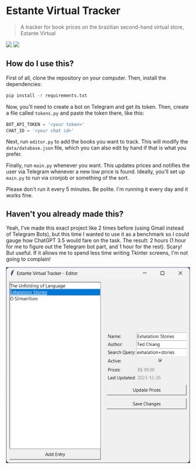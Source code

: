 # Estante Virtual Tracker
> A tracker for book prices on the brazilian second-hand virtual store, Estante Virtual 

![](https://img.shields.io/badge/Python-3.11.1-blue?style=flat-square&logo=python&logoColor=white)
![](https://img.shields.io/badge/Telegram%20Bot-API-blue?style=flat-square&logo=telegram&logoColor=white)

## How do I use this?

First of all, clone the repository on your computer. Then, install the dependencies:

```bash
pip install -r requirements.txt
```

Now, you'll need to create a bot on Telegram and get its token. Then, create a file called `tokens.py` and paste the token there, like this:

```python
BOT_API_TOKEN = '<your token>'
CHAT_ID = '<your chat id>'
```

Next, run `editor.py` to add the books you want to track. This will modify the `data/database.json` file, which you can also edit by hand if that is what you prefer.

Finally, run `main.py` whenever you want. This updates prices and notifies the user via Telegram whenever a new low price is found. Ideally, you'll set up `main.py` to run via cronjob or something of the sort.

Please don't run it every 5 minutes. Be polite. I'm running it every day and it works fine.

## Haven't you already made this?

Yeah, I've made this exact project like 2 times before (using Gmail instead of Telegram Bots), but this time I wanted to use it as a benchmark so I could gauge how ChatGPT 3.5 would fare on the task.
The result: 2 hours (1 hour for me to figure out the Telegram bot part, and 1 hour for the rest). Scary! But useful. If it allows me to spend less time writing Tkinter screens, I'm not going to complain!

![](multimedia/screenshot.png)